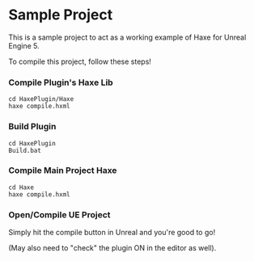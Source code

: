 # Sample Project

This is a sample project to act as a working example of Haxe for Unreal Engine 5.

To compile this project, follow these steps!

### Compile Plugin's Haxe Lib
```
cd HaxePlugin/Haxe
haxe compile.hxml
```

### Build Plugin
```
cd HaxePlugin
Build.bat
```

### Compile Main Project Haxe
```
cd Haxe
haxe compile.hxml
```

### Open/Compile UE Project
Simply hit the compile button in Unreal and you're good to go!

(May also need to "check" the plugin ON in the editor as well).

